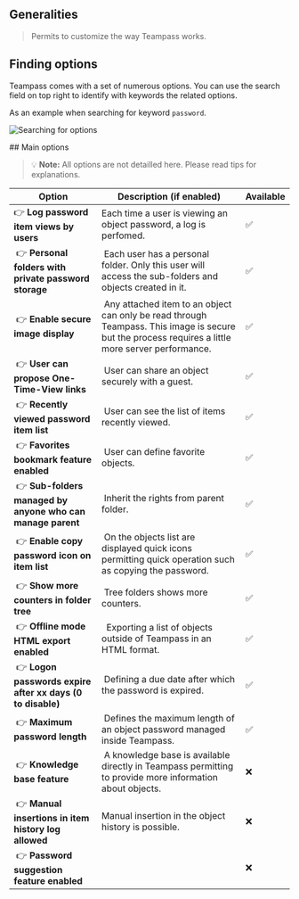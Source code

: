 <!-- docs/manage/settings.md -->


## Generalities

> Permits to customize the way Teampass works. 

## Finding options

Teampass comes with a set of numerous options. You can use the search field on top right to identify with keywords the related options.

As an example when searching for keyword `password`.

![Searching for options](../../_media/tp3_settings_keyword_search.png)


## Main options

> :bulb: **Note:**  All options are not detailled here. Please read tips for explanations.

| Option | Description (if enabled) | Available |
| -- | -- | -- |
| 👉 __Log password item views by users__  | Each time a user is viewing an object password, a log is perfomed.| ✅ |
| 👉 __Personal folders with private password storage__ | Each user has a personal folder. Only this user will access the sub-folders and objects created in it. | ✅ |
| 👉 __Enable secure image display__ | Any attached item to an object can only be read through Teampass. This image is secure but the process requires a little more server performance. | ✅ |
| 👉 __User can propose One-Time-View links__ | User can share an object securely with a guest. | ✅ |
| 👉 __Recently viewed password item list__ | User can see the list of items recently viewed. | ✅ |
| 👉 __Favorites bookmark feature enabled__ | User can define favorite objects. | ✅ |
| 👉 __Sub-folders managed by anyone who can manage parent__ | Inherit the rights from parent folder. | ✅ |
| 👉 __Enable copy password icon on item list__ | On the objects list are displayed quick icons permitting quick operation such as copying the password. | ✅ |
| 👉 __Show more counters in folder tree__ | Tree folders shows more counters. | ✅ |
| 👉 __Offline mode HTML export enabled__ |  Exporting a list of objects outside of Teampass in an HTML format. | ✅ |
| 👉 __Logon passwords expire after xx days (0 to disable)__ | Defining a due date after which the password is expired. | ✅ |
| 👉 __Maximum password length__ | Defines the maximum length of an object password managed inside Teampass. | ✅ |
| 👉 __Knowledge base feature__ | A knowledge base is available directly in Teampass permitting to provide more information about objects. | ❌ |
| 👉 __Manual insertions in item history log allowed__ | Manual insertion in the object history is possible. | ❌ |
| 👉 __Password suggestion feature enabled__ |  | ❌ |
